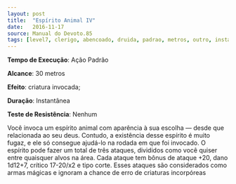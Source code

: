 ```yaml
---
layout: post
title:  "Espírito Animal IV"
date:   2016-11-17
source: Manual do Devoto.85
tags: [level7, clerigo, abencoado, druida, padrao, metros, outro, instantanea, nenhum, dano]
---
```


**Tempo de Execução**: Ação Padrão

**Alcance**: 30 metros

**Efeito**: criatura invocada;

**Duração**: Instantânea

**Teste de Resistência**: Nenhum

Você invoca um espírito animal com aparência à sua escolha — desde que relacionada ao seu deus. Contudo, a existência desse espírito é muito fugaz, e ele só consegue ajudá-lo na rodada em que foi invocado. 
O espírito pode fazer um total de três ataques, divididos como você quiser entre quaisquer alvos na área. 
Cada ataque tem bônus de ataque +20, dano 1d12+7, crítico 17-20/x2 e tipo corte. Esses ataques são considerados como armas mágicas e ignoram a chance de erro de criaturas incorpóreas
